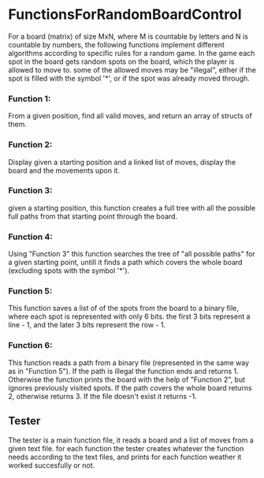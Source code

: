 # FunctionsForRandomBoardControl
For a board (matrix) of size MxN, where M is countable by letters and N is countable by numbers,
the following functions implement different algorithms according to specific rules for a random game.
In the game each spot in the board gets random spots on the board, which the player is allowed to move to. some of the allowed moves may be "illegal", either if the spot is filled with the symbol '*', or if the spot was already moved through.

### Function 1: 
From a given position, find all valid moves, and return an array of structs of them.

### Function 2:
Display given a starting position and a linked list of moves, display the board and the movements upon it.

### Function 3: 
given a starting position, this function creates a full tree with all the possible full paths from that starting point through the board.

### Function 4:
Using "Function 3" this function searches the tree of "all possible paths" for a given starting point, untill it finds a path which covers the whole board (excluding spots with the symbol '*').

### Function 5: 
This function saves a list of of the spots from the board to a binary file, where each spot is represented with only 6 bits. the first 3 bits represent a line - 1, and the later 3 bits represent the row - 1.

### Function 6: 
This function reads a path from a binary file (represented in the same way as in "Function 5"). 
If the path is illegal the function ends and returns 1.
Otherwise the function prints the board with the help of "Function 2", but ignores previously visited spots. If the path covers the whole board returns 2, otherwise returns 3. If the file doesn't exist it returns -1.

## Tester
The tester is a main function file, it reads a board and a list of moves from a given text file. for each function the tester creates whatever the function needs according to the text files, and prints for each function weather it worked succesfully or not.
